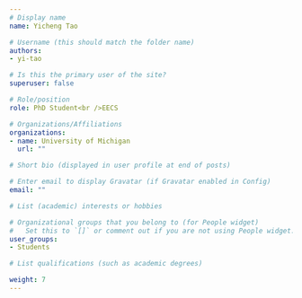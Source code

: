 ```yaml
---
# Display name
name: Yicheng Tao

# Username (this should match the folder name)
authors: 
- yi-tao

# Is this the primary user of the site?
superuser: false

# Role/position
role: PhD Student<br />EECS

# Organizations/Affiliations
organizations:
- name: University of Michigan
  url: ""

# Short bio (displayed in user profile at end of posts)

# Enter email to display Gravatar (if Gravatar enabled in Config)
email: ""

# List (academic) interests or hobbies

# Organizational groups that you belong to (for People widget)
#   Set this to `[]` or comment out if you are not using People widget.
user_groups: 
- Students

# List qualifications (such as academic degrees)

weight: 7
---
```

